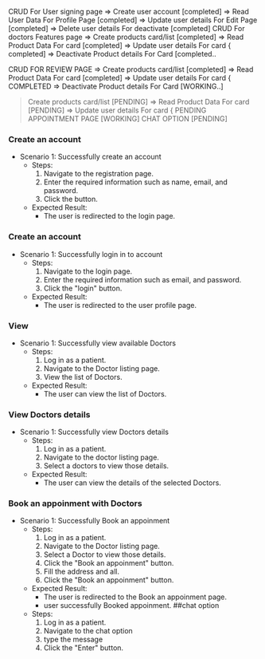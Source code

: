 
CRUD For User signing page
=> Create user account [completed]
=> Read User Data For Profile Page [completed]
=> Update user details For Edit Page [completed]
=> Delete user details For deactivate [completed]
CRUD For doctors Features page
=> Create products card/list [completed]
=> Read Product Data For card [completed]
=> Update user details For card {
completed]
=> Deactivate Product details For Card [completed..

CRUD FOR REVIEW PAGE 
=> Create products card/list [completed]
=> Read Product Data For card [completed]
=> Update user details For card {
COMPLETED
=> Deactivate Product details For Card [WORKING..]
> Create products card/list [PENDING]
=> Read Product Data For card [PENDING]
=> Update user details For card {
PENDING
APPOINTMENT PAGE [WORKING]
CHAT OPTION [PENDING]


### Create an account
- Scenario 1: Successfully create an account
  - Steps:
    1. Navigate to the registration page.
    2. Enter the required information such as name, email, and password.
    3. Click the  button.
  - Expected Result:
    - The user is redirected to the login page.
### Create an account
- Scenario 1: Successfully login in to account
  - Steps:
    1. Navigate to the login page.
    2. Enter the required information such as email, and password.
    3. Click the "login" button.
  - Expected Result:
    - The user is redirected to the user profile page.
### View 
- Scenario 1: Successfully view  available Doctors
  - Steps:
    1. Log in as a patient.
    2. Navigate to the Doctor listing page.
    3. View the list of  Doctors.
  - Expected Result:
    - The user can view the list of Doctors.
### View Doctors details
- Scenario 1: Successfully view Doctors details
  - Steps:
    1. Log in as a patient.
    2. Navigate to the doctor listing page.
    3. Select a doctors to view those details.
  - Expected Result:
    - The user can view the details of the selected Doctors.
### Book an appoinment with Doctors
- Scenario 1: Successfully Book an appoinment
  - Steps:
    1. Log in as a patient.
    2. Navigate to the Doctor listing page.
    3. Select a Doctor to view those details.
    4. Click the "Book an appoinment" button.
    5. Fill the  address and all.
    6. Click the "Book an appoinment" button.
  - Expected Result:
    - The user is redirected to the Book an appoinment page.
    - user successfully Booked appoinment.
    ##chat option
  - Steps:
    1. Log in as a patient.
    2. Navigate to the chat option
    3. type the message
    4. Click the "Enter" button.
   
   
